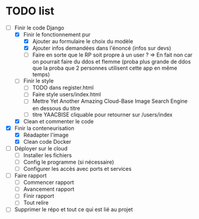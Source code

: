 # TODO list

- [ ] Finir le code Django
  - [x] Finir le fonctionnement pur
    - [x] Ajouter au formulaire le choix du modèle
    - [x] Ajouter infos demandées dans l'énoncé (infos sur devs)
    - [ ] Faire en sorte que le RP soit propre à un user ? => En fait non car on pourrait faire du ddos et flemme (proba plus grande de ddos que la proba que 2 personnes utilisent cette app en même temps)
  - [ ] Finir le style
    - [ ] TODO dans register.html
    - [ ] Faire style users/index.html
    - [ ] Mettre Yet Another Amazing Cloud-Base Image Search Engine en dessous du titre
    - [ ] titre YAACBISE cliquable pour retourner sur /users/index
  - [x] Clean et commenter le code

- [x] Finir la conteneurisation
  - [x] Réadapter l'image
  - [x] Clean code Docker
  
- [ ] Déployer sur le cloud
  - [ ] Installer les fichiers
  - [ ] Config le programme (si nécessaire)
  - [ ] Configurer les accès avec ports et services 

- [ ] Faire rapport
  - [ ] Commencer rapport
  - [ ] Avancement rapport
  - [ ] Finir rapport
  - [ ] Tout relire

- [ ] Supprimer le répo et tout ce qui est lié au projet 